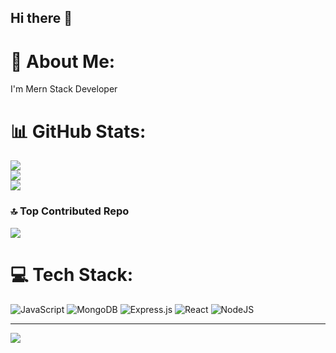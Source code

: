 ## Hi there 👋

# 💫 About Me:
I'm Mern Stack Developer

# 📊 GitHub Stats:
![](https://github-readme-stats.vercel.app/api?username=Atikulla2001&theme=dark&hide_border=false&include_all_commits=false&count_private=false)<br/>
![](https://github-readme-streak-stats.herokuapp.com/?user=Atikulla2001&theme=dark&hide_border=false)<br/>
![](https://github-readme-stats.vercel.app/api/top-langs/?username=Atikulla2001&theme=dark&hide_border=false&include_all_commits=false&count_private=false&layout=compact)

### 🔝 Top Contributed Repo
![](https://github-contributor-stats.vercel.app/api?username=Atikulla2001&limit=5&theme=dark&combine_all_yearly_contributions=true)

# 💻 Tech Stack:
![JavaScript](https://img.shields.io/badge/javascript-%23323330.svg?style=for-the-badge&logo=javascript&logoColor=%23F7DF1E) ![MongoDB](https://img.shields.io/badge/MongoDB-%234ea94b.svg?style=for-the-badge&logo=mongodb&logoColor=white) ![Express.js](https://img.shields.io/badge/express.js-%23404d59.svg?style=for-the-badge&logo=express&logoColor=%2361DAFB) ![React](https://img.shields.io/badge/react-%2320232a.svg?style=for-the-badge&logo=react&logoColor=%2361DAFB) ![NodeJS](https://img.shields.io/badge/node.js-6DA55F?style=for-the-badge&logo=node.js&logoColor=white)

---
[![](https://visitcount.itsvg.in/api?id=Atikulla2001&icon=0&color=0)](https://visitcount.itsvg.in)

<!-- Proudly created with GPRM ( https://gprm.itsvg.in ) -->
